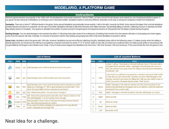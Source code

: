 ![](https://github.com/blanchardmike/FMWC/blob/main/Resources/FMWC_Modelario_Q1.png)

![](https://github.com/blanchardmike/FMWC/blob/main/Resources/FMWC_Modelario_Instructions.png)

Neat Idea for a challenge. 
